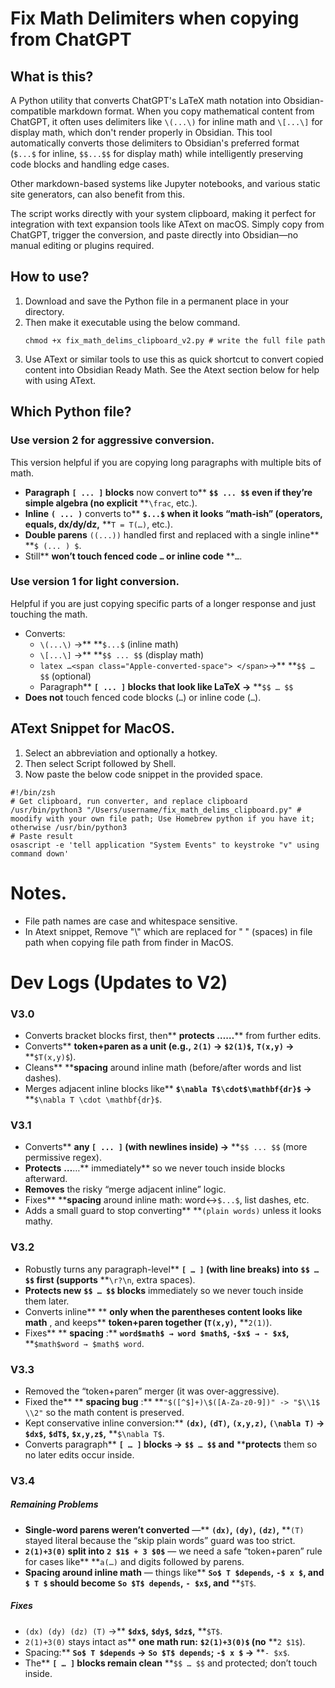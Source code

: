 # Fix Math Delimiters when copying from ChatGPT

## What is this?

A Python utility that converts ChatGPT's LaTeX math notation into Obsidian-compatible markdown format. When you copy mathematical content from ChatGPT, it often uses delimiters like `\(...\)` for inline math and `\[...\]` for display math, which don't render properly in Obsidian. This tool automatically converts those delimiters to Obsidian's preferred format (`$...$` for inline, `$$...$$` for display math) while intelligently preserving code blocks and handling edge cases.

Other markdown-based systems like Jupyter notebooks, and various static site generators, can also benefit from this.

The script works directly with your system clipboard, making it perfect for integration with text expansion tools like AText on macOS. Simply copy from ChatGPT, trigger the conversion, and paste directly into Obsidian—no manual editing or plugins required.

## How to use?

1. Download and save the Python file in a permanent place in your directory.
2. Then make it executable using the below command.
   ```
   chmod +x fix_math_delims_clipboard_v2.py # write the full file path
   ```
3. Use AText or similar tools to use this as quick shortcut to convert copied content into Obsidian Ready Math. See the Atext section below for help with using AText.

## Which Python file?

### Use version 2 for aggressive conversion.

This version helpful if you are copying long paragraphs with multiple bits of math.

* **Paragraph** **`[ ... ]` blocks** now convert to** **`$$ ... $$` even if they’re simple algebra (no explicit** **`\frac`, etc.).
* **Inline** **`( ... )`** converts to** **`$...$` when it looks “math-ish” (operators, equals, dx/dy/dz,** **`T = T(…)`, etc.).
* **Double parens** `((...))` handled first and replaced with a single inline** **`$ (... ) $`.
* Still** ****won’t touch** fenced code** **`…` or inline code** **``…``.

### Use version 1 for light conversion.

Helpful if you are just copying specific parts of a longer response and just touching the math.

* Converts:
  * `\(...\)` →** **`$...$` (inline math)
  * `\[...\]` →** **`$$ ... $$` (display math)
  * `latex …<span class="Apple-converted-space"> </span>`→** **`$$ … $$` (optional)
  * Paragraph** **`[ ... ]` blocks that look like LaTeX →** **`$$ … $$`
* **Does not** touch fenced code blocks (`…`) or inline code (``…``).

## AText Snippet for MacOS.

1. Select an abbreviation and optionally a hotkey.
2. Then select Script followed by Shell.
3. Now paste the below code snippet in the provided space.

```
#!/bin/zsh
# Get clipboard, run converter, and replace clipboard
/usr/bin/python3 "/Users/username/fix_math_delims_clipboard.py" # moodify with your own file path; Use Homebrew python if you have it; otherwise /usr/bin/python3
# Paste result
osascript -e 'tell application "System Events" to keystroke "v" using command down'

```

# Notes.

- File path names are case and whitespace sensitive.
- In Atext snippet, Remove "\\" which are replaced for " " (spaces) in file path when copying file path from finder in MacOS.

# Dev Logs (Updates to V2)

### V3.0

* Converts bracket blocks first, then** ****protects** **…**…**** from further edits.
* Converts** ****token+paren** as a unit (e.g.,** **`2(1)` →** **`$2(1)$`,** **`T(x,y)` →** **`$T(x,y)$`).
* Cleans** ****spacing** around inline math (before/after words and list dashes).
* Merges adjacent inline blocks like** **`$\nabla T$\cdot$\mathbf{dr}$` →** **`$\nabla T \cdot \mathbf{dr}$`.

### V3.1

* Converts** ****any** `[ ... ]` (with newlines inside) →** **`$$ ... $$` (more permissive regex).
* **Protects** **…**…** immediately** so we never touch inside blocks afterward.
* **Removes** the risky “merge adjacent inline” logic.
* Fixes** ****spacing** around inline math: word↔`$...$`, list dashes, etc.
* Adds a small guard to stop converting** **`(plain words)` unless it looks mathy.

### V3.2

* Robustly turns any paragraph-level** ****`[ … ]`** (with line breaks) into** ****`$$ … $$`** first (supports** **`\r?\n`, extra spaces).
* **Protects new** **`$$ … $$` blocks** immediately so we never touch inside them later.
* Converts inline** ** **only when the parentheses content looks like math** , and keeps** ****token+paren** together (`T(x,y)`,** **`2(1)`).
* Fixes** ** **spacing** :** **`word$math$ → word $math$`,** **`-$x$ → - $x$`,** **`$math$word → $math$ word`.


### V3.3

* Removed the “token+paren” merger (it was over-aggressive).
* Fixed the** ** **spacing bug** :** **`"$([^$]+)\$([A-Za-z0-9])" -> "$\\1$ \\2"` so the math content is preserved.
* Kept conservative inline conversion:** **`(dx)`,** **`(dT)`,** **`(x,y,z)`,** **`(\nabla T)` →** **`$dx$`,** **`$dT$`,** **`$x,y,z$`,** **`$\nabla T$`.
* Converts paragraph** ****`[ … ]`** blocks →** **`$$ … $$` and** ****protects** them so no later edits occur inside.

### V3.4

##### Remaining Problems

* **Single-word parens weren’t converted** —** **`(dx)`,** **`(dy)`,** **`(dz)`,** **`(T)` stayed literal because the “skip plain words” guard was too strict.
* **`2(1)+3(0)` split into** **`2 $1$ + 3 $0$`** — we need a safe “token+paren” rule for cases like** **`a(…)` and digits followed by parens.
* **Spacing around inline math** — things like** **`So$ T $depends`,** **`-$ x $`, and** **`$ T $` should become** **`So $T$ depends`,** **`- $x$`, and** **`$T$`.

##### Fixes

* `(dx) (dy) (dz) (T)` →** **`$dx$`,** **`$dy$`,** **`$dz$`,** **`$T$`.
* `2(1)+3(0)` stays intact as** ****one** math run:** **`$2(1)+3(0)$` (no** **`2 $1$`).
* Spacing:** **`So$ T $depends` →** **`So $T$ depends`;** **`-$ x $` →** **`- $x$`.
* The** **`[ … ]` blocks remain clean** **`$$ … $$` and protected; don’t touch inside.
